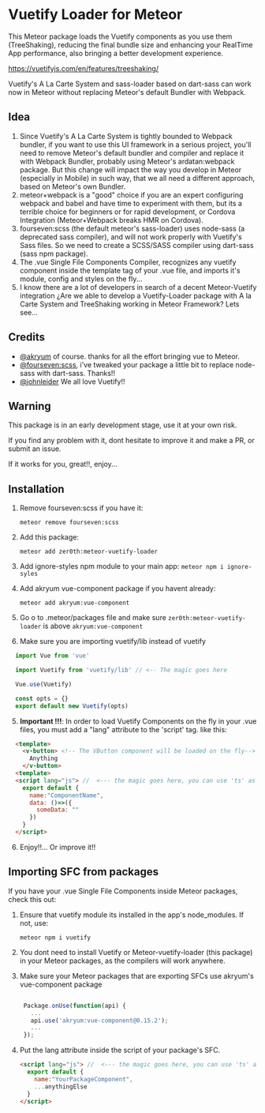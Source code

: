 # Vuetify Loader for Meteor
This Meteor package loads the Vuetify components as you use them (TreeShaking), reducing the final bundle size and enhancing your RealTime App performance, also bringing a better development experience.

https://vuetifyjs.com/en/features/treeshaking/

Vuetify's A La Carte System and sass-loader based on dart-sass can work now in Meteor without replacing Meteor's default Bundler with Webpack.

## Idea 
1. Since Vuetify's A La Carte System is tightly bounded to Webpack bundler, if you want to use this UI framework in a serious project, you'll need to remove Meteor's default bundler and compiler and replace it with Webpack Bundler, probably using Meteor's ardatan:webpack package. But this change will impact the way you develop in Meteor (especially in Mobile) in such way, that we all need a different approach, based on Meteor's own Bundler.
2. meteor+webpack is a "good" choice if you are an expert configuring webpack and babel and have time to experiment with them, but its a terrible choice for beginners or for rapid development, or Cordova Integration (Meteor+Webpack breaks HMR on Cordova).
3. fourseven:scss (the default meteor's sass-loader) uses node-sass (a deprecated sass compiler), and will not work properly with Vuetify's Sass files. So we need to create a SCSS/SASS compiler using dart-sass (sass npm package).
4. The .vue Single File Components Compiler, recognizes any vuetify component inside the template tag of your .vue file, and imports it's module, config and styles on the fly...
5. I know there are a lot of developers in search of a decent Meteor-Vuetify integration ¿Are we able to develop a Vuetify-Loader package with A la Carte System and TreeShaking working in Meteor Framework? Lets see... 

## Credits
* [@akryum](https://github.com/Akryum) of course. thanks for all the effort bringing vue to Meteor.
* [@fourseven:scss](https://github.com/Meteor-Community-Packages/meteor-scss), i've tweaked your package a little bit to replace node-sass with dart-sass. Thanks!!
* [@johnleider](https://github.com/johnleider) We all love Vuetify!!

## Warning
This package is in an early development stage, use it at your own risk.

If you find any problem with it, dont hesitate to improve it and make a PR, or submit an issue.

If it works for you, great!!, enjoy...

## Installation

1. Remove fourseven:scss if you have it: 
   
   `meteor remove fourseven:scss`
2. Add this package:
   
   `meteor add zer0th:meteor-vuetify-loader`
3. Add ignore-styles npm module to your main app:
   `meteor npm i ignore-syles`

4. Add akryum vue-component package if you havent already: 
   
   `meteor add akryum:vue-component`

5. Go o to .meteor/packages file and make sure `zer0th:meteor-vuetify-loader` is above `akryum:vue-component`
6. Make sure you are importing vuetify/lib instead of vuetify

```javascript
  import Vue from 'vue'

  import Vuetify from 'vuetify/lib' // <-- The magic goes here

  Vue.use(Vuetify)

  const opts = {}
  export default new Vuetify(opts)
```
5. **Important !!!**: In order to load Vuetify Components on the fly in your .vue files, you must add a "lang" attribute to the 'script' tag. like this:
```html
  <template>
    <v-button> <!-- The VButton component will be loaded on the fly-->   
      Anything
    </v-button>    
  <template>    
  <script lang="js"> //  <--- the magic goes here, you can use 'ts' as well.
    export default {
      name:"ComponentName",
      data: ()=>({
        someData: ""
      })
    }
  </script>
```
6. Enjoy!!... Or improve it!!

## Importing SFC from packages
If you have your .vue Single File Components inside Meteor packages, check this out:

1. Ensure that vuetify module its installed in the app's node_modules. If not, use: 
   
   `meteor npm i vuetify`
2. You dont need to install Vuetify or Meteor-vuetify-loader (this package) in your Meteor packages, as the compilers will work anywhere.
3. Make sure your Meteor packages that are exporting SFCs use akryum's vue-component package
   
   ```javascript

    Package.onUse(function(api) {
      ...
      api.use('akryum:vue-component@0.15.2');
      ...
    });

   ```
4. Put the lang attribute inside the script of your package's SFC.
    ```html
    <script lang="js"> //  <--- the magic goes here, you can use 'ts' as well.
      export default {
        name:"YourPackageComponent",
        ...anythingElse
      }
    </script>
    ```

